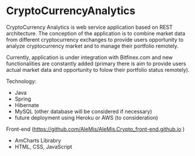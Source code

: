 # CryptoCurrencyAnalytics

CryptoCurrency Analytics is web service application based on REST architecture. 
The conception of the application is to combine market data from different cryptocurrency exchanges to provide users opportunity to analyze cryptocurrency market and to manage their portfolio remotely.  

Currently, application is under integration with Bitfinex.com and new functionalities are constantly added (primary there is aim to provide users actual market data and opportunity to folow their portfolio status remotely). 

Technology:
 - Java
 - Spring
 - Hibernate
 - MySQL (other database will be considered if necessary)
 - future deployment using Heroku or AWS (to consideration)
 
 Front-end (https://github.com/AleMis/AleMis.Crypto_front-end.github.io )
 - AmCharts Librabry
 - HTML, CSS, JavaScript